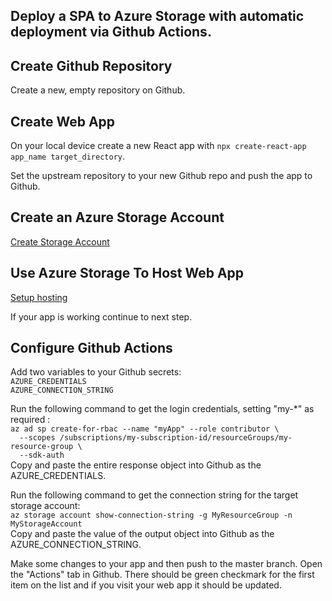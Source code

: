 ## Deploy a SPA to Azure Storage with automatic deployment via Github Actions.

## Create Github Repository 
Create a new, empty repository on Github.  

## Create Web App
On your local device create a new React app with `npx create-react-app app_name target_directory`.  

Set the upstream repository to your new Github repo and push the app to Github. 

## Create an Azure Storage Account
[Create Storage Account](https://docs.microsoft.com/en-us/azure/storage/common/storage-account-create?tabs=azure-portal)

## Use Azure Storage To Host Web App
[Setup hosting](https://docs.microsoft.com/en-us/azure/storage/blobs/storage-blob-static-website-how-to?tabs=azure-cli)

If your app is working continue to next step.

## Configure Github Actions  

Add two variables to your Github secrets:  
`AZURE_CREDENTIALS`  
`AZURE_CONNECTION_STRING`


Run the following command to get the login credentials, setting "my-*" as required :  
`az ad sp create-for-rbac --name "myApp" --role contributor \`    
`  --scopes /subscriptions/my-subscription-id/resourceGroups/my-resource-group \`  
`  --sdk-auth`  
Copy and paste the entire response object into Github as the AZURE_CREDENTIALS.

Run the following command to get the connection string for the target storage account:  
`az storage account show-connection-string -g MyResourceGroup -n MyStorageAccount`  
Copy and paste the value of the output object into Github as the AZURE_CONNECTION_STRING.

Make some changes to your app and then push to the master branch. Open the "Actions" tab in Github. There should be green checkmark for the first item on the list and if you visit your web app it should be updated.